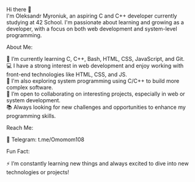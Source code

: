 Hi there 👋  
I'm Oleksandr Myroniuk, an aspiring C and C++ developer currently studying at 42 School. I'm passionate about learning and growing as a developer, with a focus on both web development and system-level programming.  
  
About Me:  
  
🌱 I’m currently learning C, C++, Bash, HTML, CSS, JavaScript, and Git.  
💻 I have a strong interest in web development and enjoy working with front-end technologies like HTML, CSS, and JS.  
🔧 I'm also exploring system programming using C/C++ to build more complex software.  
👯 I’m open to collaborating on interesting projects, especially in web or system development.  
📚 Always looking for new challenges and opportunities to enhance my programming skills.  
  
Reach Me:  
  
💬 Telegram: t.me/Omomom108 
  
Fun Fact:  
  
⚡ I’m constantly learning new things and always excited to dive into new technologies or projects!  
  
